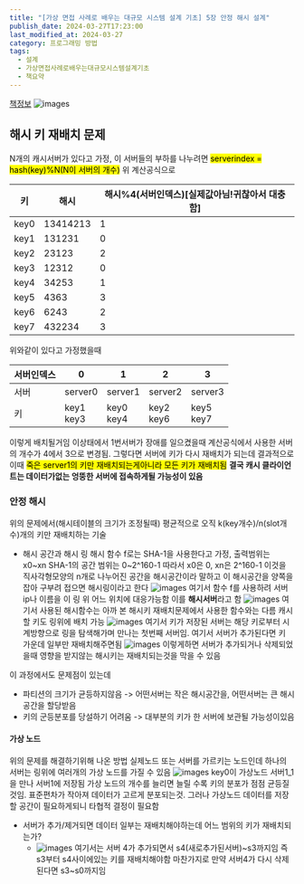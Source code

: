 ```yaml
---
title: "[가상 면접 사례로 배우는 대규모 시스템 설계 기초] 5장 안정 해시 설계"
publish_date: 2024-03-27T17:23:00
last_modified_at: 2024-03-27
category: 프로그래밍 방법
tags:
  - 설계
  - 가상면접사례로배우는대규모시스템설계기초
  - 책요약
---
```

[책정보](https://m.yes24.com/Goods/Detail/102819435)
![images](/assets/images/대규모/IMG-20240910172136.png)

## 해시 키 재배치 문제
N개의 캐시서버가 있다고 가정, 이 서버들의 부하를 나누려면
<mark class="hltr-cyan">serverindex = hash(key)%N(N이 서버의 개수)</mark>
위 계산공식으로

| 키    | 해시       | 해시%4(서버인덱스)[실제값아님!귀찮아서 대충함] |
| ---- | -------- | --------------------------- |
| key0 | 13414213 | 1                           |
| key1 | 131231   | 0                           |
| key2 | 23123    | 2                           |
| key3 | 12312    | 0                           |
| key4 | 34253    | 1                           |
| key5 | 4363     | 3                           |
| key6 | 6243     | 2                           |
| key7 | 432234   | 3                           |

위와같이 있다고 가정했을때

| 서버인덱스 | 0            | 1            | 2            | 3            |
| ----- | ------------ | ------------ | ------------ | ------------ |
| 서버    | server0      | server1      | server2      | server3      |
| 키     | key1<br>key3 | key0<br>key4 | key2<br>key6 | key5<br>key7 |

이렇게 배치될거임
이상태에서
1번서버가 장애를 일으켰을때 계산공식에서 사용한 서버의 개수가 4에서 3으로 변경됨. 그렇다면 서버에 키가 다시 재배치가 되는데
결과적으로 이때 <mark class="hltr-cyan">죽은 server1의 키만 재배치되는게아니라 모든 키가 재배치됨</mark>
**결국 캐시 클라이언트는 데이터가없는 엉뚱한 서버에 접속하게될 가능성이 있음**
### 안정 해시

위의 문제에서(해시테이블의 크기가 조정될때) 평균적으로 오직 k(key개수)/n(slot개수)개의 키만 재배치하는 기술
- 해시 공간과 해시 링
	해시 함수 f로는 SHA-1을 사용한다고 가정, 출력범위는 x0~xn
	SHA-1의 공간 범위는 0~2^160-1
	따라서 x0은 0, xn은 2^160-1
	이것을 직사각형모양의 n개로 나누어진 공간을 해시공간이라 말하고
	이 해시공간을 양쪽을 잡아 구부려 접으면 해시링이라고 한다
![images](/assets/images/대규모/2024-09-10_오후3.17.192.png)
여기서 함수 f를 사용하려 서버 ip나 이름을 이 링 위 어느 위치에 대응가능함 이를 **해시서버**라고 함
![images](/assets/images/대규모/2024-09-25.10.56.17.png)
여기서 사용된 해시함수는 아까 본 해시키 재배치문제에서 사용한 함수와는 다름
캐시할 키도 링위에 배치 가능
![images](/assets/images/대규모/Pastedimage20240925110619.png)
여기서 키가 저장된 서버는 해당 키로부터 시계방향으로 링을 탐색해가며 만나는 첫번째 서버임.
여기서 서버가 추가된다면 키 가운데 일부만 재배치해주면됨
![images](/assets/images/대규모/Pastedimage20240925111006.png)
이렇게하면 서버가 추가되거나 삭제되었을때 영향을 받지않는 해시키는 재배치되는것을 막을 수 있음

이 과정에서도 문제점이 있는데
- 파티션의 크기가 균등하지않음 -> 어떤서버는 작은 해시공간을, 어떤서버는 큰 해시공간을 할당받음
- 키의 군등분포를 당설하기 어려움 -> 대부분의 키가 한 서버에 보관될 가능성이있음
#### 가상 노드
위의 문제를 해결하기위해 나온 방법
실제노드 또는 서버를 가르키는 노드인데 하나의 서버는 링위에 여러개의 가상 노드를 가질 수 있음
![images](/assets/images/대규모/Pastedimage20240925111620.png)
key0이 가상노드 서버1_1을 만나 서버1에 저장됨
가상 노드의 개수를 늘리면 늘릴 수록 키의 분포가 점점 균등질것임. 표준편차가 작아져 데이터가 고르게 분포되는것.
그러나 가상노드 데이터를 저장할 공간이 필요하게되니 타협적 결정이 필요함

- 서버가 추가/제거되면 데이터 일부는 재배치해야하는데 어느 범위의 키가 재배치되는가?
	- ![images](/assets/images/대규모/Pastedimage20240925111006.png)
		여기서는 서버 4가 추가되면서 s4(새로추가된서버)~s3까지임
		즉 s3부터 s4사이에있는 키를 재배치해야함
		마찬가지로 만약 서버4가 다시 삭제된다면 s3~s0까지임
	